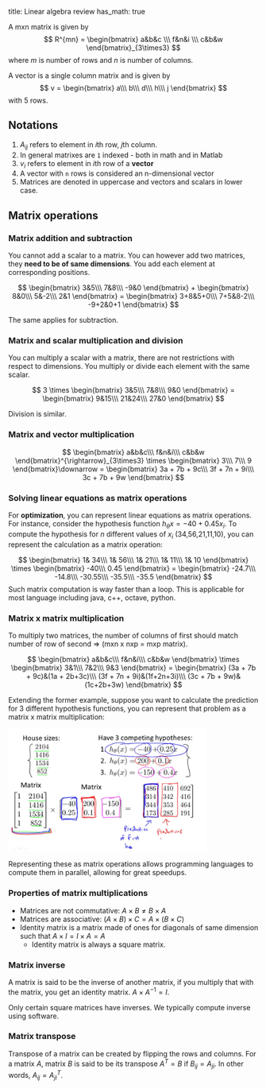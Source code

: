 title: Linear algebra review
has_math: true

A mxn matrix is given by 
$$
R^{mn} = \begin{bmatrix}
    a&b&c \\\
    f&n&i \\\
    c&b&w
\end{bmatrix}_{3\times3}
$$
where $m$ is number of rows and $n$ is number of columns.

A vector is a single column matrix and is given by 
$$
v = \begin{bmatrix}
    a\\\
    b\\\
    d\\\
    h\\\
    j
\end{bmatrix}
$$
with $5$ rows.

## Notations
1. $A_{ij}$ refers to element in $i$th row, $j$th column.
2. In general matrixes are `1` indexed - both in math and in Matlab
3. $v_{i}$ refers to element in $i$th row of a **vector**
4. A vector with `n` rows is considered an n-dimensional vector
5. Matrices are denoted in uppercase and vectors and scalars in lower case.

## Matrix operations
### Matrix addition and subtraction
You cannot add a scalar to a matrix. You can however add two matrices, they **need to be of same dimensions**. You add each element at corresponding positions.

$$
\begin{bmatrix}
    3&5\\\
    7&8\\\
    -9&0
\end{bmatrix} + \begin{bmatrix}
    8&0\\\
    5&-2\\\
    2&1
\end{bmatrix} = 
\begin{bmatrix}
    3+8&5+0\\\
    7+5&8-2\\\
    -9+2&0+1
\end{bmatrix}
$$

The same applies for subtraction.

### Matrix and scalar multiplication and division
You can multiply a scalar with a matrix, there are not restrictions with respect to dimensions. You multiply or divide each element with the same scalar.

$$
3 \times \begin{bmatrix}
    3&5\\\
    7&8\\\
    9&0
\end{bmatrix} = \begin{bmatrix}
    9&15\\\
    21&24\\\
    27&0
\end{bmatrix}
$$

Division is similar.

### Matrix and vector multiplication

$$
\begin{bmatrix}
    a&b&c\\\
    f&n&i\\\
    c&b&w
\end{bmatrix}^{\rightarrow}_{3\times3} \times \begin{bmatrix}
    3\\\
    7\\\
    9
\end{bmatrix}\downarrow = \begin{bmatrix}
    3a + 7b + 9c\\\
    3f + 7n + 9i\\\
    3c + 7b + 9w
\end{bmatrix}
$$

### Solving linear equations as matrix operations
For **optimization**, you can represent linear equations as matrix operations. For instance, consider the hypothesis function $h_{\theta}x = -40 + 0.45x_{i}$. To compute the hypothesis for $n$ different values of $x_{i}$ (34,56,21,11,10), you can represent the calculation as a matrix operation:

$$
\begin{bmatrix}
    1& 34\\\
    1& 56\\\
    1& 21\\\
    1& 11\\\
    1& 10
\end{bmatrix} \times \begin{bmatrix}
    -40\\\
    0.45
\end{bmatrix} = \begin{bmatrix}
    -24.7\\\
    -14.8\\\
    -30.55\\\
    -35.5\\\
    -35.5
\end{bmatrix}
$$
Such matrix computation is way faster than a loop. This is applicable for most language including java, c++, octave, python.

### Matrix x matrix multiplication
To multiply two matrices, the number of columns of first should match number of row of second => (mxn x nxp = mxp matrix).

$$
\begin{bmatrix}
    a&b&c\\\
    f&n&i\\\
    c&b&w
\end{bmatrix} \times \begin{bmatrix}
    3&1\\\
    7&2\\\
    9&3
\end{bmatrix} = \begin{bmatrix}
    (3a + 7b + 9c)&(1a  + 2b+3c)\\\
    (3f + 7n + 9i)&(1f+2n+3i)\\\
    (3c + 7b + 9w)&(1c+2b+3w)
\end{bmatrix}
$$

Extending the former example, suppose you want to calculate the prediction for 3 different hypothesis functions, you can represent that problem as a matrix x matrix multiplication:

<img src="/images/ml-linear-algebra1.png" width=400>

Representing these as matrix operations allows programming languages to compute them in parallel, allowing for great speedups.

### Properties of matrix multiplications
 - Matrices are not commutative: $A\times B \ne B\times A$ 
 - Matrices are associative: $(A \times B) \times C = A \times (B \times C)$
 - Identity matrix is a matrix made of ones for diagonals of same dimension such that $A \times I = I \times A = A$
   - Identity matrix is always a square matrix.

### Matrix inverse
A matrix is said to be the inverse of another matrix, if you multiply that with the matrix, you get an identity matrix. $A \times A^{-1} = I$.

Only certain square matrices have inverses. We typically compute inverse using software.

### Matrix transpose
Transpose of a matrix can be created by flipping the rows and columns. For a matrix $A$, matrix $B$ is said to be its transpose $A^{T} = B$ if $B_{ij} = A_{ji}$. In other words, $A_{ij} = A^T_{ji}$.